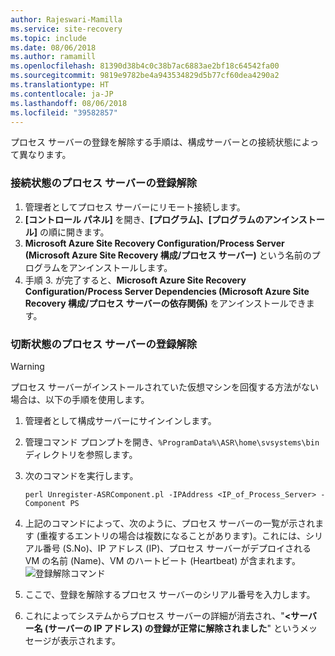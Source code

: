```yaml
---
author: Rajeswari-Mamilla
ms.service: site-recovery
ms.topic: include
ms.date: 08/06/2018
ms.author: ramamill
ms.openlocfilehash: 81390d38b4c0c38b7ac6883ae2bf18c64542fa00
ms.sourcegitcommit: 9819e9782be4a943534829d5b77cf60dea4290a2
ms.translationtype: HT
ms.contentlocale: ja-JP
ms.lasthandoff: 08/06/2018
ms.locfileid: "39582857"
---
```

プロセス サーバーの登録を解除する手順は、構成サーバーとの接続状態によって異なります。

### <a name="unregister-a-process-server-that-is-in-a-connected-state"></a>接続状態のプロセス サーバーの登録解除

1. 管理者としてプロセス サーバーにリモート接続します。
2. **[コントロール パネル]** を開き、**[プログラム]、[プログラムのアンインストール]** の順に開きます。
3. **Microsoft Azure Site Recovery Configuration/Process Server (Microsoft Azure Site Recovery 構成/プロセス サーバー)** という名前のプログラムをアンインストールします。
4. 手順 3. が完了すると、**Microsoft Azure Site Recovery Configuration/Process Server Dependencies (Microsoft Azure Site Recovery 構成/プロセス サーバーの依存関係)** をアンインストールできます。

### <a name="unregister-a-process-server-that-is-in-a-disconnected-state"></a>切断状態のプロセス サーバーの登録解除

> [!WARNING]
> プロセス サーバーがインストールされていた仮想マシンを回復する方法がない場合は、以下の手順を使用します。

1. 管理者として構成サーバーにサインインします。
2. 管理コマンド プロンプトを開き、`%ProgramData%\ASR\home\svsystems\bin` ディレクトリを参照します。
3. 次のコマンドを実行します。

    ```
    perl Unregister-ASRComponent.pl -IPAddress <IP_of_Process_Server> -Component PS
    ```
4. 上記のコマンドによって、次のように、プロセス サーバーの一覧が示されます (重複するエントリの場合は複数になることがあります)。これには、シリアル番号 (S.No)、IP アドレス (IP)、プロセス サーバーがデプロイされる VM の名前 (Name)、VM のハートビート (Heartbeat) が含まれます。
    ![登録解除コマンド](media/site-recovery-vmware-unregister-process-server/Unregister-cmd.PNG)
5. ここで、登録を解除するプロセス サーバーのシリアル番号を入力します。
6. これによってシステムからプロセス サーバーの詳細が消去され、"**<サーバー名 (サーバーの IP アドレス) の登録が正常に解除されました**" というメッセージが表示されます。

